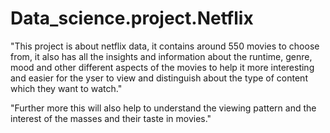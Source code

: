 # Data_science.project.Netflix
"This project is about netflix data, it contains around 550 movies to choose from, it also has all the insights and information about the runtime, genre, mood and other different aspects of the movies to help it more interesting and easier for the yser to view and distinguish about the type of content which they want to watch."

"Further more this will also help to understand the viewing pattern and the interest of the masses and their taste in movies."
